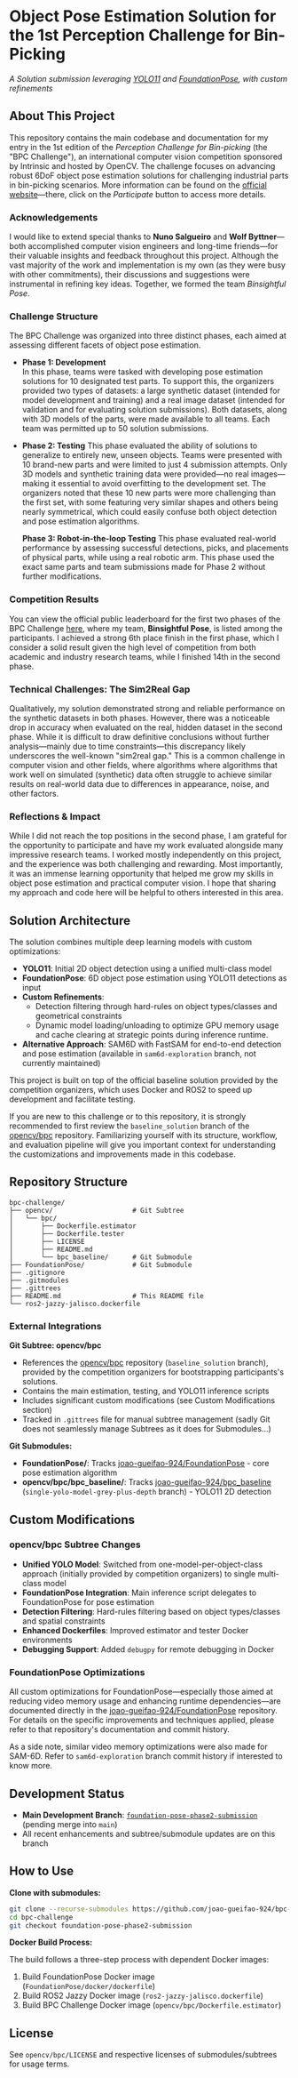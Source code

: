 # Object Pose Estimation Solution for the 1st Perception Challenge for Bin-Picking
_A Solution submission leveraging [YOLO11](https://docs.ultralytics.com/models/yolo11/) and [FoundationPose](https://nvlabs.github.io/FoundationPose/), with custom refinements_

## About This Project
This repository contains the main codebase and documentation for my entry in the 1st edition of the _Perception Challenge for Bin-picking_ (the "BPC Challenge"), an international computer vision competition sponsored by Intrinsic and hosted by OpenCV. The challenge focuses on advancing robust 6DoF object pose estimation solutions for challenging industrial parts in bin-picking scenarios. More information can be found on the [official website](https://bpc.opencv.org/)—there, click on the _Participate_ button to access more details. 

### Acknowledgements

I would like to extend special thanks to **Nuno Salgueiro** and **Wolf Byttner**—both accomplished computer vision engineers and long-time friends—for their valuable insights and feedback throughout this project. Although the vast majority of the work and implementation is my own (as they were busy with other commitments), their discussions and suggestions were instrumental in refining key ideas. Together, we formed the team _Binsightful Pose_.

### Challenge Structure

The BPC Challenge was organized into three distinct phases, each aimed at assessing different facets of object pose estimation.

- **Phase 1: Development**  
  In this phase, teams were tasked with developing pose estimation solutions for 10 designated test parts. To support this, the organizers provided two types of datasets: a large synthetic dataset (intended for model development and training) and a real image dataset (intended for validation and for evaluating solution submissions). Both datasets, along with 3D models of the parts, were made available to all teams. Each team was permitted up to 50 solution submissions.

- **Phase 2: Testing**
  This phase evaluated the ability of solutions to generalize to entirely new, unseen objects. Teams were presented with 10 brand-new parts and were limited to just 4 submission attempts. Only 3D models and synthetic training data were provided—no real images—making it essential to avoid overfitting to the development set. The organizers noted that these 10 new parts were more challenging than the first set, with some featuring very similar shapes and others being nearly symmetrical, which could easily confuse both object detection and pose estimation algorithms.

  **Phase 3: Robot-in-the-loop Testing**
  This phase evaluated real-world performance by assessing successful detections, picks, and placements of physical parts, while using a real robotic arm. This phase used the exact same parts and team submissions made for Phase 2 without further modifications.

### Competition Results

You can view the official public leaderboard for the first two phases of the BPC Challenge [here](https://bpc.opencv.org/web/challenges/challenge-page/1/leaderboard/1), where my team, **Binsightful Pose**, is listed among the participants. I achieved a strong 6th place finish in the first phase, which I consider a solid result given the high level of competition from both academic and industry research teams, while I finished 14th in the second phase.

### Technical Challenges: The Sim2Real Gap

Qualitatively, my solution demonstrated strong and reliable performance on the synthetic datasets in both phases. However, there was a noticeable drop in accuracy when evaluated on the real, hidden dataset in the second phase. While it is difficult to draw definitive conclusions without further analysis—mainly due to time constraints—this discrepancy likely underscores the well-known "sim2real gap." This is a common challenge in computer vision and other fields, where algorithms where algorithms that work well on simulated (synthetic) data often struggle to achieve similar results on real-world data due to differences in appearance, noise, and other factors.

### Reflections & Impact

While I did not reach the top positions in the second phase, I am grateful for the opportunity to participate and have my work evaluated alongside many impressive research teams. I worked mostly independently on this project, and the experience was both challenging and rewarding. Most importantly, it was an immense learning opportunity that helped me grow my skills in object pose estimation and practical computer vision. I hope that sharing my approach and code here will be helpful to others interested in this area.

## Solution Architecture
The solution combines multiple deep learning models with custom optimizations:

- **YOLO11**: Initial 2D object detection using a unified multi-class model
- **FoundationPose**: 6D object pose estimation using YOLO11 detections as input
- **Custom Refinements**: 
  - Detection filtering through hard-rules on object types/classes and geometrical constraints
  - Dynamic model loading/unloading to optimize GPU memory usage and cache clearing at strategic points during inference runtime.
- **Alternative Approach**: SAM6D with FastSAM for end-to-end detection and pose estimation (available in `sam6d-exploration` branch, not currently maintained)

This project is built on top of the official baseline solution provided by the competition organizers, which uses Docker and ROS2 to speed up development and facilitate testing.

If you are new to this challenge or to this repository, it is strongly recommended to first review the `baseline_solution` branch of the [opencv/bpc](https://github.com/opencv/bpc.git) repository. Familiarizing yourself with its structure, workflow, and evaluation pipeline will give you important context for understanding the customizations and improvements made in this codebase.


## Repository Structure

```
bpc-challenge/
├── opencv/                    # Git Subtree
│   └── bpc/
│       ├── Dockerfile.estimator
│       ├── Dockerfile.tester
│       ├── LICENSE
│       ├── README.md
│       └── bpc_baseline/      # Git Submodule
├── FoundationPose/            # Git Submodule
├── .gitignore
├── .gitmodules
├── .gittrees
├── README.md                  # This README file
└── ros2-jazzy-jalisco.dockerfile
```

### External Integrations

**Git Subtree: opencv/bpc**
- References the [opencv/bpc](https://github.com/opencv/bpc.git) repository (`baseline_solution` branch), provided by the competition organizers for bootstrapping participants's solutions.
- Contains the main estimation, testing, and YOLO11 inference scripts
- Includes significant custom modifications (see Custom Modifications section)
- Tracked in `.gittrees` file for manual subtree management (sadly Git does not seamlessly manage Subtrees as it does for Submodules...)

**Git Submodules:**
- **FoundationPose/**: Tracks [joao-gueifao-924/FoundationPose](https://github.com/joao-gueifao-924/FoundationPose.git) - core pose estimation algorithm
- **opencv/bpc/bpc_baseline/**: Tracks [joao-gueifao-924/bpc_baseline](https://github.com/joao-gueifao-924/bpc_baseline) (`single-yolo-model-grey-plus-depth` branch) - YOLO11 2D detection

## Custom Modifications

### opencv/bpc Subtree Changes
- **Unified YOLO Model**: Switched from one-model-per-object-class approach (initially provided by competition organizers) to single multi-class model
- **FoundationPose Integration**: Main inference script delegates to FoundationPose for pose estimation
- **Detection Filtering**: Hard-rules filtering based on object types/classes and spatial constraints
- **Enhanced Dockerfiles**: Improved estimator and tester Docker environments
- **Debugging Support**: Added `debugpy` for remote debugging in Docker

### FoundationPose Optimizations
All custom optimizations for FoundationPose—especially those aimed at reducing video memory usage and enhancing runtime dependencies—are documented directly in the [joao-gueifao-924/FoundationPose](https://github.com/joao-gueifao-924/FoundationPose.git) repository.  
For details on the specific improvements and techniques applied, please refer to that repository's documentation and commit history.

As a side note, similar video memory optimizations were also made for SAM-6D. Refer to `sam6d-exploration` branch commit history if interested to know more.

## Development Status
- **Main Development Branch**: [`foundation-pose-phase2-submission`](https://github.com/joao-gueifao-924/bpc-challenge/tree/foundation-pose-phase2-submission) (pending merge into `main`)
- All recent enhancements and subtree/submodule updates are on this branch

## How to Use

**Clone with submodules:**
```bash
git clone --recurse-submodules https://github.com/joao-gueifao-924/bpc-challenge.git
cd bpc-challenge
git checkout foundation-pose-phase2-submission
```

**Docker Build Process:**

The build follows a three-step process with dependent Docker images:
1. Build FoundationPose Docker image (`FoundationPose/docker/dockerfile`)
2. Build ROS2 Jazzy Docker image (`ros2-jazzy-jalisco.dockerfile`)
3. Build BPC Challenge Docker image (`opencv/bpc/Dockerfile.estimator`)

## License
See `opencv/bpc/LICENSE` and respective licenses of submodules/subtrees for usage terms.
